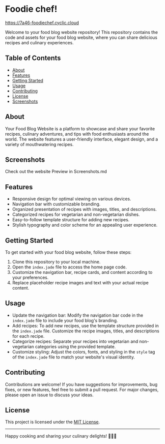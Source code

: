 # Foodie chef!
https://7a46-foodiechef.cyclic.cloud

Welcome to your food blog website repository! This repository contains the code and assets for your food blog website, where you can share delicious recipes and culinary experiences.

## Table of Contents

- [About](#about)
- [Features](#features)
- [Getting Started](#getting-started)
- [Usage](#usage)
- [Contributing](#contributing)
- [License](#license)
- [Screenshots](#Screenshots)

## About

Your Food Blog Website is a platform to showcase and share your favorite recipes, culinary adventures, and tips with food enthusiasts around the world. The website features a user-friendly interface, elegant design, and a variety of mouthwatering recipes.

## Screenshots
Check out the website Preview in Screenshots.md

## Features

- Responsive design for optimal viewing on various devices.
- Navigation bar with customizable branding.
- Organized presentation of recipes with images, titles, and descriptions.
- Categorized recipes for vegetarian and non-vegetarian dishes.
- Easy-to-follow template structure for adding new recipes.
- Stylish typography and color scheme for an appealing user experience.

## Getting Started

To get started with your food blog website, follow these steps:

1. Clone this repository to your local machine.
2. Open the `index.jade` file to access the home page code.
3. Customize the navigation bar, recipe cards, and content according to your preferences.
4. Replace placeholder recipe images and text with your actual recipe content.

## Usage

- Update the navigation bar: Modify the navigation bar code in the `index.jade` file to include your food blog's branding.
- Add recipes: To add new recipes, use the template structure provided in the `index.jade` file. Customize the recipe images, titles, and descriptions for each recipe.
- Categorize recipes: Separate your recipes into vegetarian and non-vegetarian categories using the provided template.
- Customize styling: Adjust the colors, fonts, and styling in the `style` tag of the `index.jade` file to match your website's visual identity.

## Contributing

Contributions are welcome! If you have suggestions for improvements, bug fixes, or new features, feel free to submit a pull request. For major changes, please open an issue to discuss your ideas.

## License

This project is licensed under the [MIT License](LICENSE).

---

Happy cooking and sharing your culinary delights! 🍳🥗🍰
